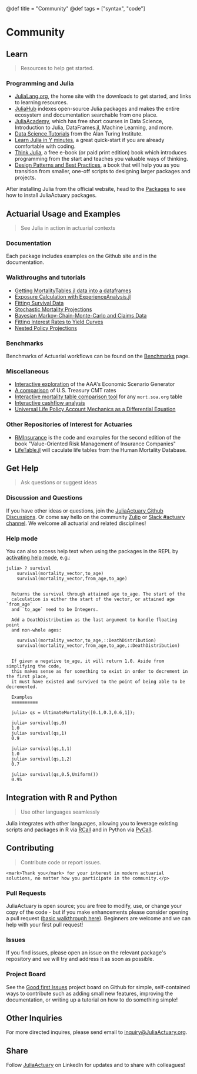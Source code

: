 @def title = "Community"
@def tags = ["syntax", "code"]

# Community 

## Learn

> Resources to help get started.

### Programming and Julia

- [JuliaLang.org](https://julialang.org/), the home site with the downloads to get started, and links to learning resources.
- [JuliaHub](https://juliahub.com/ui/Home) indexes open-source Julia packages and makes the entire ecosystem and documentation searchable from one place.
- [JuliaAcademy](https://juliaacademy.com/courses), which has free short courses in Data Science, Introduction to Julia, DataFrames.jl, Machine Learning, and more.
- [Data Science Tutorials](https://alan-turing-institute.github.io/DataScienceTutorials.jl/) from the Alan Turing Institute.
- [Learn Julia in Y minutes](https://learnxinyminutes.com/docs/julia/), a great quick-start if you are already comfortable with coding.
- [Think Julia](https://benlauwens.github.io/ThinkJulia.jl/latest/book.html), a free e-book (or paid print edition) book which introduces programming from the start and teaches you valuable ways of thinking.
- [Design Patterns and Best Practices](https://www.packtpub.com/application-development/hands-design-patterns-julia-10), a book that will help you as you transition from smaller, one-off scripts to designing larger packages and projects.


After installing Julia from the official website, head to the [Packages](/packages) to see how to install JuliaActuary packages.

## Actuarial Usage and Examples

> See Julia in action in actuarial contexts

### Documentation

Each package includes examples on the Github site and in the documentation.

### Walkthroughs and tutorials

- [Getting MortalityTables.jl data into a dataframes](/tutorials/MortalityTablesDataFrame/)
- [Exposure Calculation with ExperienceAnalysis.jl](/tutorials/exposure_calculation/)
- [Fitting Survival Data](/tutorials/SurvivalFitting/)
- [Stochastic Mortality Projections](/tutorials/StochasticMortality/)
- [Bayesian Markov-Chain-Monte-Carlo and Claims Data](/tutorials/Bayesian/)
- [Fitting Interest Rates to Yield Curves](/tutorials/yield-curve-fitting/)
- [Nested Policy Projections](/tutorials/nested_stochastic/)

### Benchmarks

Benchmarks of Actuarial workflows can be found on the [Benchmarks](/benchmarks/) page.

### Miscellaneous

- [Interactive exploration](/tutorials/PlutoESG/) of the AAA's Economic Scenario Generator
- [A comparison](/tutorials/USTreasury/) of U.S. Treasury CMT rates
- [Interactive mortality table comparison tool](/tutorials/MortalityTableComparison/) for any `mort.soa.org` table
- [Interactive cashflow analysis](/tutorials/CashflowAnalysis/)
- [Universal Life Policy Account Mechanics as a Differential Equation](/tutorials/PolicyDiffEq/)

### Other Repositories of Interest for Actuaries

- [RMInsurance](https://github.com/mkriele/RMInsurance.jl) is the code and examples for the second edition of the book "Value-Oriented Risk Management of Insurance Companies"
- [LifeTable.jl](https://github.com/klpn/LifeTable.jl) will caculate life tables from the Human Mortality Database.

## Get Help

> Ask questions or suggest ideas

### Discussion and Questions

If you have other ideas or questions, join the [JuliaActuary Github Discussions](https://github.com/orgs/JuliaActuary/discussions). Or come say hello on the community [Zulip](https://julialang.zulipchat.com/#narrow/stream/249536-actuary) or [Slack #actuary channel](https://julialang.org/slack/). We welcome all actuarial and related disciplines!

### Help mode

You can also access help text when using the packages in the REPL by [activating help mode](https://docs.julialang.org/en/v1/stdlib/REPL/index.html#Help-mode-1), e.g.:

```julia-repl
julia> ? survival
    survival(mortality_vector,to_age)
    survival(mortality_vector,from_age,to_age)


  Returns the survival through attained age to_age. The start of the 
  calculation is either the start of the vector, or attained age `from_age` 
  and `to_age` need to be Integers. 

  Add a DeathDistribution as the last argument to handle floating point 
  and non-whole ages:

    survival(mortality_vector,to_age,::DeathDistribution)
    survival(mortality_vector,from_age,to_age,::DeathDistribution)


  If given a negative to_age, it will return 1.0. Aside from simplifying the code, 
  this makes sense as for something to exist in order to decrement in the first place, 
  it must have existed and survived to the point of being able to be decremented.

  Examples
  ≡≡≡≡≡≡≡≡≡≡

  julia> qs = UltimateMortality([0.1,0.3,0.6,1]);

  julia> survival(qs,0)
  1.0
  julia> survival(qs,1)
  0.9

  julia> survival(qs,1,1)
  1.0
  julia> survival(qs,1,2)
  0.7

  julia> survival(qs,0.5,Uniform())
  0.95
```


## Integration with R and Python

> Use other languages seamlessly

Julia integrates with other languages, allowing you to leverage existing scripts and packages in R via [RCall](https://github.com/JuliaInterop/RCall.jl) and in Python  via [PyCall](https://github.com/JuliaPy/PyCall.jl).

<!-- =============================
     Contributing
    ============================== -->

## Contributing

> Contribute code or report issues.

~~~
<mark>Thank you</mark> for your interest in modern actuarial solutions, no matter how you participate in the community.</p>
~~~

### Pull Requests

JuliaActuary is open source; you are free to modify, use, or change your copy of the code - but if you make enhancements please consider opening a pull request ([basic walkthrough here](https://kshyatt.github.io/post/firstjuliapr/)). Beginners are welcome and we can help with your first pull request!

### Issues

If you find issues, please open an issue on the relevant package's repository and we will try and address it as soon as possible.

### Project Board

See the [Good first Issues](https://github.com/orgs/JuliaActuary/projects/2) project board on Github for simple, self-contained ways to contribute such as adding small new features, improving the documentation, or writing up a tutorial on how to do something simple!


## Other Inquiries

For more directed inquires, please send email to [inquiry@JuliaActuary.org](mailto:inquiry@juliaactuary.org).

## Share 

Follow [JuliaActuary](https://www.linkedin.com/company/juliaactuary) on LinkedIn for updates and to share with colleagues!